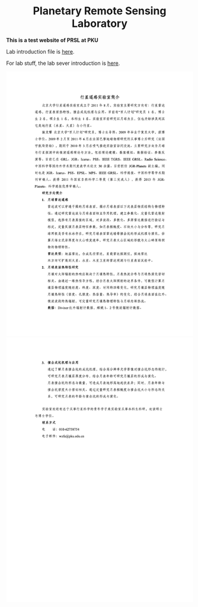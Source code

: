 <h1 align="center">Planetary Remote Sensing Laboratory</h1>

**This is a test website of PRSL at PKU**

Lab introduction file is [here](/files/intro.pdf).

For lab stuff, the lab sever introduction is [here](/files/遥感所服务器使用说明.md).

![Lab intro1](/images/intro1.png)
![Lab intro2](/images/intro2.png)